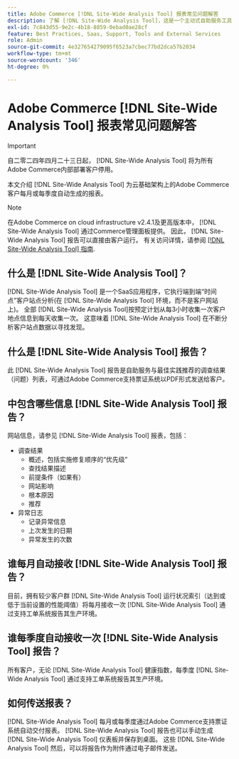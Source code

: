 ```yaml
---
title: Adobe Commerce [!DNL Site-Wide Analysis Tool] 报表常见问题解答
description: 了解 [!DNL Site-Wide Analysis Tool]，这是一个主动式自助服务工具和中央存储库，其中包含详细的系统分析和建议，以确保Adobe Commerce安装的安全性和可操作性。
exl-id: 7c843d55-9e2c-4b18-8859-0ebad0ae28cf
feature: Best Practices, Saas, Support, Tools and External Services
role: Admin
source-git-commit: 4e327654279095f6523a7cbec77bd2dca57b2034
workflow-type: tm+mt
source-wordcount: '346'
ht-degree: 0%

---
```


# Adobe Commerce [!DNL Site-Wide Analysis Tool] 报表常见问题解答

>[!IMPORTANT]
>
>自二零二四年四月二十三日起， [!DNL Site-Wide Analysis Tool] 将为所有Adobe Commerce内部部署客户停用。

本文介绍 [!DNL Site-Wide Analysis Tool] 为云基础架构上的Adobe Commerce客户每月或每季度自动生成的报表。

>[!NOTE]
>
>在Adobe Commerce on cloud infrastructure v2.4.1及更高版本中， [!DNL Site-Wide Analysis Tool] 通过Commerce管理面板提供。 因此， [!DNL Site-Wide Analysis Tool] 报告可以直接由客户运行。 有关访问详情，请参阅 [[!DNL Site-Wide Analysis Tool] 指南](https://experienceleague.adobe.com/docs/commerce-operations/tools/site-wide-analysis-tool/access.html).

## 什么是 [!DNL Site-Wide Analysis Tool]？

[!DNL Site-Wide Analysis Tool] 是一个SaaS应用程序，它执行端到端“时间点”客户站点分析(在 [!DNL Site-Wide Analysis Tool] 环境，而不是客户网站上)。 全部 [!DNL Site-Wide Analysis Tool]按预定计划从每3小时收集一次客户地点信息到每天收集一次。 这意味着 [!DNL Site-Wide Analysis Tool] 在不断分析客户站点数据以寻找发现。

## 什么是 [!DNL Site-Wide Analysis Tool] 报告？

此 [!DNL Site-Wide Analysis Tool] 报告是自助服务与最佳实践推荐的调查结果（问题）列表，可通过Adobe Commerce支持票证系统以PDF形式发送给客户。

## 中包含哪些信息 [!DNL Site-Wide Analysis Tool] 报告？

网站信息，请参见 [!DNL Site-Wide Analysis Tool] 报表，包括：

* 调查结果
   * 概述，包括实施修复顺序的“优先级”
   * 查找结果描述
   * 前提条件（如果有）
   * 网站影响
   * 根本原因
   * 推荐
* 异常日志
   * 记录异常信息
   * 上次发生的日期
   * 异常发生的次数

## 谁每月自动接收 [!DNL Site-Wide Analysis Tool] 报告？

目前，拥有较少客户群 [!DNL Site-Wide Analysis Tool] 运行状况索引（达到或低于当前设置的性能阈值）将每月接收一次 [!DNL Site-Wide Analysis Tool] 通过支持工单系统报告其生产环境。

## 谁每季度自动接收一次 [!DNL Site-Wide Analysis Tool] 报告？

所有客户，无论 [!DNL Site-Wide Analysis Tool] 健康指数，每季度 [!DNL Site-Wide Analysis Tool] 通过支持工单系统报告其生产环境。

## 如何传送报表？

[!DNL Site-Wide Analysis Tool] 每月或每季度通过Adobe Commerce支持票证系统自动交付报表。 [!DNL Site-Wide Analysis Tool] 报告也可以手动生成 [!DNL Site-Wide Analysis Tool] 仪表板并保存到桌面。 这些 [!DNL Site-Wide Analysis Tool] 然后，可以将报告作为附件通过电子邮件发送。

